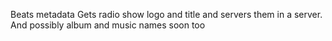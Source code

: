 Beats metadata
Gets radio show logo and title and servers them in a server. And possibly album and music names soon too
